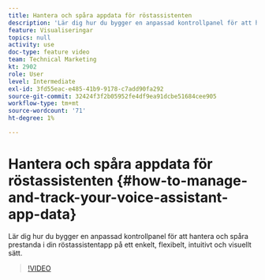 ```yaml
---
title: Hantera och spåra appdata för röstassistenten
description: 'Lär dig hur du bygger en anpassad kontrollpanel för att hantera och spåra prestanda i din röstassistentapp på ett enkelt, flexibelt, intuitivt och visuellt sätt. '
feature: Visualiseringar
topics: null
activity: use
doc-type: feature video
team: Technical Marketing
kt: 2902
role: User
level: Intermediate
exl-id: 3fd55eac-e485-41b9-9178-c7add90fa292
source-git-commit: 32424f3f2b05952fe4df9ea91dcbe51684cee905
workflow-type: tm+mt
source-wordcount: '71'
ht-degree: 1%

---
```


# Hantera och spåra appdata för röstassistenten {#how-to-manage-and-track-your-voice-assistant-app-data}

Lär dig hur du bygger en anpassad kontrollpanel för att hantera och spåra prestanda i din röstassistentapp på ett enkelt, flexibelt, intuitivt och visuellt sätt.

>[!VIDEO](https://video.tv.adobe.com/v/27224/?quality=9)
